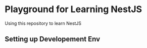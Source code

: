 # Playground for Learning NestJS

Using this repository to learn NestJS

## Setting up Developement Env





